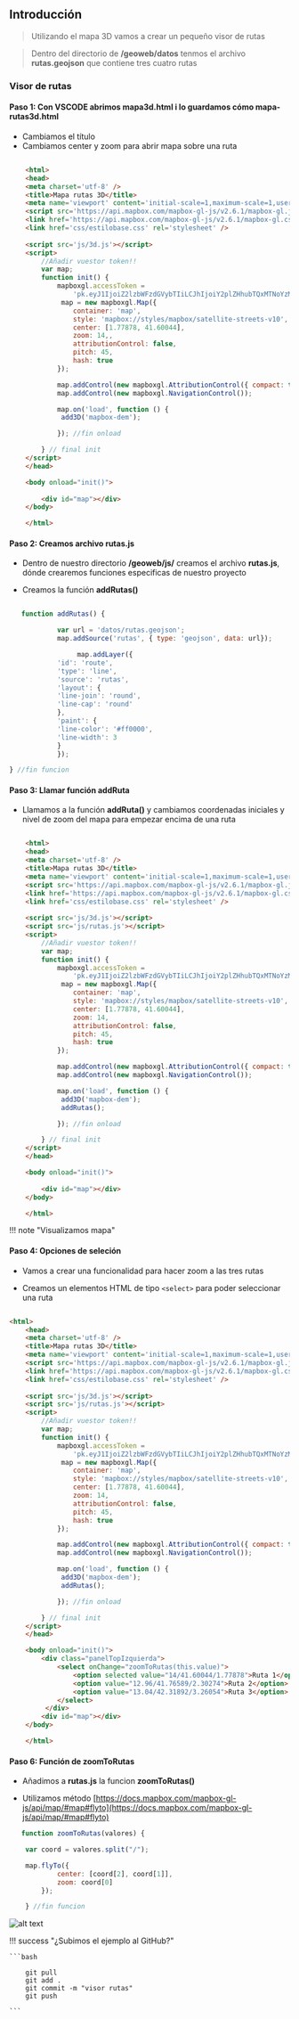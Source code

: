 ## Introducción
>Utilizando el mapa 3D vamos a crear un pequeño visor de rutas

>Dentro del directorio de **/geoweb/datos** tenmos el archivo **rutas.geojson** que contiene tres cuatro rutas


### Visor de rutas


#### Paso 1: Con VSCODE abrimos mapa3d.html i lo guardamos cómo mapa-rutas3d.html

* Cambiamos el título
* Cambiamos center y zoom para abrir mapa sobre una ruta

```html hl_lines="4 20 21"

    <html>
    <head>
    <meta charset='utf-8' />
    <title>Mapa rutas 3D</title>
    <meta name='viewport' content='initial-scale=1,maximum-scale=1,user-scalable=no' />
    <script src='https://api.mapbox.com/mapbox-gl-js/v2.6.1/mapbox-gl.js'></script>
    <link href='https://api.mapbox.com/mapbox-gl-js/v2.6.1/mapbox-gl.css' rel='stylesheet' />
    <link href='css/estilobase.css' rel='stylesheet' />
 
    <script src='js/3d.js'></script>
    <script>
        //Añadir vuestor token!!
        var map;
        function init() {
            mapboxgl.accessToken =
                'pk.eyJ1IjoiZ2lzbWFzdGVybTIiLCJhIjoiY2plZHhubTQxMTNoYzMza3Rqa3kxYTdrOCJ9.53B1E6mKD_EQOVb2Y0-SsA';
             map = new mapboxgl.Map({
                container: 'map',
                style: 'mapbox://styles/mapbox/satellite-streets-v10',
                center: [1.77878, 41.60044],
                zoom: 14,,
                attributionControl: false,
                pitch: 45,
                hash: true
            });

            map.addControl(new mapboxgl.AttributionControl({ compact: true }));
            map.addControl(new mapboxgl.NavigationControl());

            map.on('load', function () {
             add3D('mapbox-dem');

            }); //fin onload         

        } // final init
    </script>
    </head>

    <body onload="init()">
        
        <div id="map"></div>
    </body>

    </html>

```

#### Paso 2: Creamos archivo rutas.js

 * Dentro de nuestro directorio **/geoweb/js/** creamos el archivo **rutas.js**, dónde crearemos funciones especificas de nuestro proyecto  

 * Creamos la función **addRutas()**

```javascript

   function addRutas() {

            var url = 'datos/rutas.geojson';
            map.addSource('rutas', { type: 'geojson', data: url});

                 map.addLayer({
            'id': 'route',
            'type': 'line',
            'source': 'rutas',
            'layout': {
            'line-join': 'round',
            'line-cap': 'round'
            },
            'paint': {
            'line-color': '#ff0000',
            'line-width': 3
            }
            });

} //fin funcion

```

#### Paso 3: Llamar función addRuta

* Llamamos a la función **addRuta()** y cambiamos coordenadas iniciales y nivel de zoom del mapa para empezar encima de una ruta

```html hl_lines="11 33"

    <html>
    <head>
    <meta charset='utf-8' />
    <title>Mapa rutas 3D</title>
    <meta name='viewport' content='initial-scale=1,maximum-scale=1,user-scalable=no' />
    <script src='https://api.mapbox.com/mapbox-gl-js/v2.6.1/mapbox-gl.js'></script>
    <link href='https://api.mapbox.com/mapbox-gl-js/v2.6.1/mapbox-gl.css' rel='stylesheet' />
    <link href='css/estilobase.css' rel='stylesheet' />
 
    <script src='js/3d.js'></script>
    <script src='js/rutas.js'></script>
    <script>
        //Añadir vuestor token!!
        var map;
        function init() {
            mapboxgl.accessToken =
                'pk.eyJ1IjoiZ2lzbWFzdGVybTIiLCJhIjoiY2plZHhubTQxMTNoYzMza3Rqa3kxYTdrOCJ9.53B1E6mKD_EQOVb2Y0-SsA';
             map = new mapboxgl.Map({
                container: 'map',
                style: 'mapbox://styles/mapbox/satellite-streets-v10',
                center: [1.77878, 41.60044],
                zoom: 14,
                attributionControl: false,
                pitch: 45,
                hash: true
            });

            map.addControl(new mapboxgl.AttributionControl({ compact: true }));
            map.addControl(new mapboxgl.NavigationControl());

            map.on('load', function () {
             add3D('mapbox-dem');
             addRutas();

            }); //fin onload         

        } // final init
    </script>
    </head>

    <body onload="init()">
        
        <div id="map"></div>
    </body>

    </html>
```


!!! note "Visualizamos mapa"


#### Paso 4: Opciones de seleción

 * Vamos a crear una funcionalidad para hacer zoom a las tres rutas

 * Creamos un elementos HTML de tipo `<select>` para poder seleccionar una ruta

```html hl_lines="42 43 44 45 46 47 48"

<html>
    <head>
    <meta charset='utf-8' />
    <title>Mapa rutas 3D</title>
    <meta name='viewport' content='initial-scale=1,maximum-scale=1,user-scalable=no' />
    <script src='https://api.mapbox.com/mapbox-gl-js/v2.6.1/mapbox-gl.js'></script>
    <link href='https://api.mapbox.com/mapbox-gl-js/v2.6.1/mapbox-gl.css' rel='stylesheet' />
    <link href='css/estilobase.css' rel='stylesheet' />
 
    <script src='js/3d.js'></script>
    <script src='js/rutas.js'></script>
    <script>
        //Añadir vuestor token!!
        var map;
        function init() {
            mapboxgl.accessToken =
                'pk.eyJ1IjoiZ2lzbWFzdGVybTIiLCJhIjoiY2plZHhubTQxMTNoYzMza3Rqa3kxYTdrOCJ9.53B1E6mKD_EQOVb2Y0-SsA';
             map = new mapboxgl.Map({
                container: 'map',
                style: 'mapbox://styles/mapbox/satellite-streets-v10',
                center: [1.77878, 41.60044],
                zoom: 14,
                attributionControl: false,
                pitch: 45,
                hash: true
            });

            map.addControl(new mapboxgl.AttributionControl({ compact: true }));
            map.addControl(new mapboxgl.NavigationControl());

            map.on('load', function () {
             add3D('mapbox-dem');
             addRutas();

            }); //fin onload         

        } // final init
    </script>
    </head>

    <body onload="init()">
        <div class="panelTopIzquierda">
            <select onChange="zoomToRutas(this.value)">
                <option selected value="14/41.60044/1.77878">Ruta 1</option>
                <option value="12.96/41.76589/2.30274">Ruta 2</option>
                <option value="13.04/42.31892/3.26054">Ruta 3</option>
            </select>
         </div>
        <div id="map"></div>
    </body>

    </html>

```

#### Paso 6: Función de zoomToRutas

 * Añadimos a  **rutas.js** la funcion **zoomToRutas()**

 * Utilizamos método [https://docs.mapbox.com/mapbox-gl-js/api/map/#map#flyto](https://docs.mapbox.com/mapbox-gl-js/api/map/#map#flyto)

``` javascript
   function zoomToRutas(valores) {

    var coord = valores.split("/");

    map.flyTo({
            center: [coord[2], coord[1]],
            zoom: coord[0]
        });

    } //fin funcion

```


![alt text](img/mapbox-rutas.png "mapbox-rutas.png")


!!! success "¿Subimos el ejemplo al GitHub?"
	
	```bash

		git pull
        git add .
        git commit -m "visor rutas"
        git push

	``` 